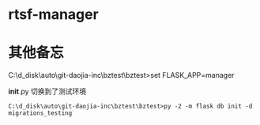 # rtsf-manager


# 其他备忘
C:\d_disk\auto\git-daojia-inc\bztest\bztest>set FLASK_APP=manager

__init__.py 切换到了测试环境

```
C:\d_disk\auto\git-daojia-inc\bztest\bztest>py -2 -m flask db init -d migrations_testing